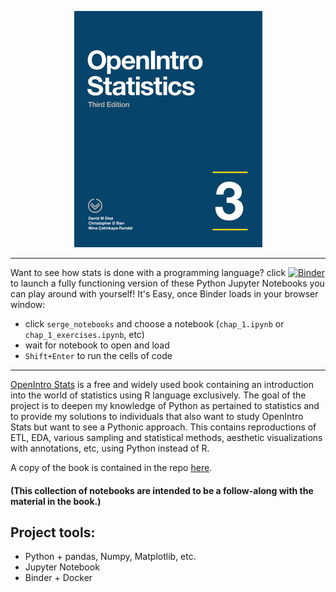 <p align="center">
    <img src="./assets/openintro.jfif" alt="logo" width="301" height="378"/>
</p>

---


Want to see how stats is done with a programming language? click [![Binder](https://mybinder.org/badge_logo.svg)](https://mybinder.org/v2/gh/ukrainian-serge/open_intro_statistics/master) to launch a fully functioning version of these Python Jupyter Notebooks you can play around with yourself! 
It's Easy, once Binder loads in your browser window: 
 - click `serge_notebooks` and choose a notebook (`chap_1.ipynb` or `chap_1_exercises.ipynb`, etc) 
 - wait for notebook to open and load
 - `Shift+Enter` to run the cells of code

---

<p><a href="https://www.openintro.org/">OpenIntro Stats</a> is a free and widely used book containing an introduction into the world of statistics using R language exclusively. The goal of the project is to deepen my knowledge of Python as pertained to statistics and to provide my solutions to individuals that also want to study OpenIntro Stats but want to see a Pythonic approach. This contains reproductions of ETL, EDA, various sampling and statistical methods, aesthetic visualizations with annotations, etc, using Python instead of R.</p>

A copy of the book is contained in the repo [here](https://github.com/ukrainian-serge/open_intro_statistics/blob/master/assets/os3.pdf).

<h4>(This collection of notebooks are intended to be a follow-along with the material in the book.)</h4>

## Project tools:

- Python + pandas, Numpy, Matplotlib, etc.
- Jupyter Notebook
- Binder + Docker
